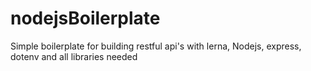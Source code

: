 # nodejsBoilerplate
Simple boilerplate for building restful api's with lerna, Nodejs, express, dotenv and all libraries needed
